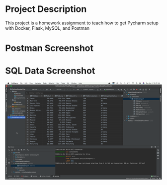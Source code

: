 # Project Description
This project is a homework assignment to teach how to get Pycharm setup with Docker, Flask, MySQL, and Postman
# Postman Screenshot


# SQL Data Screenshot
![MySQL data](screenshots/query.png)